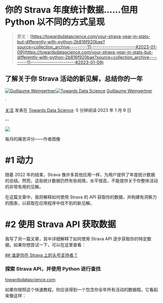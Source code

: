 # 你的 Strava 年度统计数据……但用 Python 以不同的方式呈现

> 原文：[https://towardsdatascience.com/your-strava-year-in-stats-but-differently-with-python-2b816f920bae?source=collection_archive---------11-----------------------#2023-01-09](https://towardsdatascience.com/your-strava-year-in-stats-but-differently-with-python-2b816f920bae?source=collection_archive---------11-----------------------#2023-01-09)

## 了解关于你 Strava 活动的新见解，总结你的一年

[](https://guillaume-weingertner.medium.com/?source=post_page-----2b816f920bae--------------------------------)[![Guillaume Weingertner](../Images/fbfb34af986a7788394b6033c6954d57.png)](https://guillaume-weingertner.medium.com/?source=post_page-----2b816f920bae--------------------------------)[](https://towardsdatascience.com/?source=post_page-----2b816f920bae--------------------------------)[![Towards Data Science](../Images/a6ff2676ffcc0c7aad8aaf1d79379785.png)](https://towardsdatascience.com/?source=post_page-----2b816f920bae--------------------------------) [Guillaume Weingertner](https://guillaume-weingertner.medium.com/?source=post_page-----2b816f920bae--------------------------------)

·

[关注](https://medium.com/m/signin?actionUrl=https%3A%2F%2Fmedium.com%2F_%2Fsubscribe%2Fuser%2F4ebea49e580e&operation=register&redirect=https%3A%2F%2Ftowardsdatascience.com%2Fyour-strava-year-in-stats-but-differently-with-python-2b816f920bae&user=Guillaume+Weingertner&userId=4ebea49e580e&source=post_page-4ebea49e580e----2b816f920bae---------------------post_header-----------) 发表在 [Towards Data Science](https://towardsdatascience.com/?source=post_page-----2b816f920bae--------------------------------) ·5 分钟阅读·2023 年 1 月 9 日[](https://medium.com/m/signin?actionUrl=https%3A%2F%2Fmedium.com%2F_%2Fvote%2Ftowards-data-science%2F2b816f920bae&operation=register&redirect=https%3A%2F%2Ftowardsdatascience.com%2Fyour-strava-year-in-stats-but-differently-with-python-2b816f920bae&user=Guillaume+Weingertner&userId=4ebea49e580e&source=-----2b816f920bae---------------------clap_footer-----------)

--

[](https://medium.com/m/signin?actionUrl=https%3A%2F%2Fmedium.com%2F_%2Fbookmark%2Fp%2F2b816f920bae&operation=register&redirect=https%3A%2F%2Ftowardsdatascience.com%2Fyour-strava-year-in-stats-but-differently-with-python-2b816f920bae&source=-----2b816f920bae---------------------bookmark_footer-----------)![](../Images/284365306ae91272035adfa3eb80bff5.png)

每月的痛苦评分——作者图像

# #1 动力

随着 2022 年的结束，Strava 像许多其他应用一样，为用户提供了年度统计数据的总结。然而，这些统计数据仍然有些局限，水平很高，不能提供关于你整体活动的非常有用的见解。

在这篇文章中，我将解释如何使用 Strava 的 API 获取你的数据，并构建有洞察力的图表，以获取在应用程序中找不到的新见解。

# #2 使用 Strava API 获取数据

我写了另一篇文章，其中详细解释了如何使用 Strava API 逐步获取你的特定数据。如果你想尝试一下，可以在这里查看：

[## 谁是你在 Strava 上的头号支持者？](/whos-your-number-1-supporter-on-strava-5a888230f361?source=post_page-----2b816f920bae--------------------------------)

### 探索 Strava API，并使用 Python 进行查找

[towardsdatascience.com](/whos-your-number-1-supporter-on-strava-5a888230f361?source=post_page-----2b816f920bae--------------------------------)

如果你按照这个快速教程，你应该得到一个包含你全年所有活动的数据框。它看起来像这样：
